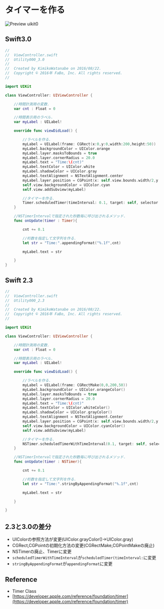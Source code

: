 # タイマーを作る

![Preview uikit0]()

## Swift3.0
```swift
//
//  ViewController.swift
//  Utility000_3.0
//
//  Created by KimikoWatanabe on 2016/08/22.
//  Copyright © 2016年 FaBo, Inc. All rights reserved.
//

import UIKit

class ViewController: UIViewController {

    //時間計測用の変数.
    var cnt : Float = 0

    //時間表示用のラベル.
    var myLabel : UILabel!

    override func viewDidLoad() {

        //ラベルを作る.
        myLabel = UILabel(frame: CGRect(x:0,y:0,width:200,height:50))
        myLabel.backgroundColor = UIColor.orange
        myLabel.layer.masksToBounds = true
        myLabel.layer.cornerRadius = 20.0
        myLabel.text = "Time:\(cnt)"
        myLabel.textColor = UIColor.white
        myLabel.shadowColor = UIColor.gray
        myLabel.textAlignment = NSTextAlignment.center
        myLabel.layer.position = CGPoint(x: self.view.bounds.width/2,y: 200)
        self.view.backgroundColor = UIColor.cyan
        self.view.addSubview(myLabel)

        //タイマーを作る.
        Timer.scheduledTimer(timeInterval: 0.1, target: self, selector: #selector(ViewController.onUpdate(timer:)), userInfo: nil, repeats: true)
    }

    //NSTimerIntervalで指定された秒数毎に呼び出されるメソッド.
    func onUpdate(timer : Timer){

        cnt += 0.1

        //桁数を指定して文字列を作る.
        let str = "Time:".appendingFormat("%.1f",cnt)

        myLabel.text = str

    }
}
```

## Swift 2.3
```swift
//
//  ViewController.swift
//  Utility000_2.3
//
//  Created by KimikoWatanabe on 2016/08/22.
//  Copyright © 2016年 FaBo, Inc. All rights reserved.
//

import UIKit

class ViewController: UIViewController {

    //時間計測用の変数.
    var cnt : Float = 0

    //時間表示用のラベル.
    var myLabel : UILabel!

    override func viewDidLoad() {

        //ラベルを作る.
        myLabel = UILabel(frame: CGRectMake(0,0,200,50))
        myLabel.backgroundColor = UIColor.orangeColor()
        myLabel.layer.masksToBounds = true
        myLabel.layer.cornerRadius = 20.0
        myLabel.text = "Time:\(cnt)"
        myLabel.textColor = UIColor.whiteColor()
        myLabel.shadowColor = UIColor.grayColor()
        myLabel.textAlignment = NSTextAlignment.Center
        myLabel.layer.position = CGPoint(x: self.view.bounds.width/2,y: 200)
        self.view.backgroundColor = UIColor.cyanColor()
        self.view.addSubview(myLabel)

        //タイマーを作る.
        NSTimer.scheduledTimerWithTimeInterval(0.1, target: self, selector: #selector(ViewController.onUpdate(_:)), userInfo: nil, repeats: true)
    }

    //NSTimerIntervalで指定された秒数毎に呼び出されるメソッド.
    func onUpdate(timer : NSTimer){

        cnt += 0.1

        //桁数を指定して文字列を作る.
        let str = "Time:".stringByAppendingFormat("%.1f",cnt)

        myLabel.text = str

    }

}
```

## 2.3と3.0の差分
* UIColorの参照方法が変更(UIColor.grayColor()->UIColor.gray)
* CGRect,CGPointの初期化方法の変更(CGRectMake,CGPointMakeの廃止)
* NSTimerの廃止、Timerに変更
* ```scheduledTimerWithTimeInterval```が```scheduledTimer(timeInterval:```に変更
* ```stringByAppendingFormat```が```appendingFormat```に変更

## Reference
* Timer Class
 * [https://developer.apple.com/reference/foundation/timer](https://developer.apple.com/reference/foundation/timer)
